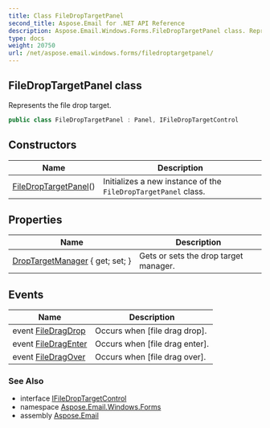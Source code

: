 ```yaml
---
title: Class FileDropTargetPanel
second_title: Aspose.Email for .NET API Reference
description: Aspose.Email.Windows.Forms.FileDropTargetPanel class. Represents the file drop target
type: docs
weight: 20750
url: /net/aspose.email.windows.forms/filedroptargetpanel/
---
```

## FileDropTargetPanel class

Represents the file drop target.

```csharp
public class FileDropTargetPanel : Panel, IFileDropTargetControl
```

## Constructors

| Name | Description |
| --- | --- |
| [FileDropTargetPanel](filedroptargetpanel/)() | Initializes a new instance of the `FileDropTargetPanel` class. |

## Properties

| Name | Description |
| --- | --- |
| [DropTargetManager](../../aspose.email.windows.forms/filedroptargetpanel/droptargetmanager/) { get; set; } | Gets or sets the drop target manager. |

## Events

| Name | Description |
| --- | --- |
| event [FileDragDrop](../../aspose.email.windows.forms/filedroptargetpanel/filedragdrop/) | Occurs when [file drag drop]. |
| event [FileDragEnter](../../aspose.email.windows.forms/filedroptargetpanel/filedragenter/) | Occurs when [file drag enter]. |
| event [FileDragOver](../../aspose.email.windows.forms/filedroptargetpanel/filedragover/) | Occurs when [file drag over]. |

### See Also

* interface [IFileDropTargetControl](../ifiledroptargetcontrol/)
* namespace [Aspose.Email.Windows.Forms](../../aspose.email.windows.forms/)
* assembly [Aspose.Email](../../)


